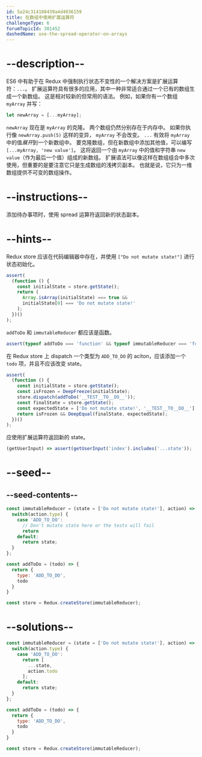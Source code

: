 ```yaml
---
id: 5a24c314108439a4d4036159
title: 在数组中使用扩展运算符
challengeType: 6
forumTopicId: 301452
dashedName: use-the-spread-operator-on-arrays
---
```


# --description--

ES6 中有助于在 Redux 中强制执行状态不变性的一个解决方案是扩展运算符：`...`。 扩展运算符具有很多的应用，其中一种非常适合通过一个已有的数组生成一个新数组。 这是相对较新的但常用的语法。 例如，如果你有一个数组 `myArray` 并写：

```js
let newArray = [...myArray];
```

`newArray` 现在是 `myArray` 的克隆。 两个数组仍然分别存在于内存中。 如果你执行像 `newArray.push(5)` 这样的变异， `myArray` 不会改变。 `...` 有效将 `myArray` 中的值*展开*到一个新数组中。 要克隆数组，但在新数组中添加其他值，可以编写 `[...myArray, 'new value']`。 这将返回一个由 `myArray` 中的值和字符串 `new value`（作为最后一个值）组成的新数组。 扩展语法可以像这样在数组组合中多次使用，但重要的是要注意它只是生成数组的浅拷贝副本。 也就是说，它只为一维数组提供不可变的数组操作。

# --instructions--

添加待办事项时，使用 spread 运算符返回新的状态副本。

# --hints--

Redux store 应该在代码编辑器中存在，并使用 `["Do not mutate state!"]` 进行状态初始化。

```js
assert(
  (function () {
    const initialState = store.getState();
    return (
      Array.isArray(initialState) === true &&
      initialState[0] === 'Do not mutate state!'
    );
  })()
);
```

`addToDo` 和 `immutableReducer` 都应该是函数。

```js
assert(typeof addToDo === 'function' && typeof immutableReducer === 'function');
```

在 Redux store 上 dispatch 一个类型为 `ADD_TO_DO` 的 aciton，应该添加一个 `todo` 项，并且不应该改变 state。

```js
assert(
  (function () {
    const initialState = store.getState();
    const isFrozen = DeepFreeze(initialState);
    store.dispatch(addToDo('__TEST__TO__DO__'));
    const finalState = store.getState();
    const expectedState = ['Do not mutate state!', '__TEST__TO__DO__'];
    return isFrozen && DeepEqual(finalState, expectedState);
  })()
);
```

应使用扩展运算符返回新的 state。

```js
(getUserInput) => assert(getUserInput('index').includes('...state'));
```

# --seed--

## --seed-contents--

```js
const immutableReducer = (state = ['Do not mutate state!'], action) => {
  switch(action.type) {
    case 'ADD_TO_DO':
      // Don't mutate state here or the tests will fail
      return
    default:
      return state;
  }
};

const addToDo = (todo) => {
  return {
    type: 'ADD_TO_DO',
    todo
  }
}

const store = Redux.createStore(immutableReducer);
```

# --solutions--

```js
const immutableReducer = (state = ['Do not mutate state!'], action) => {
  switch(action.type) {
    case 'ADD_TO_DO':
      return [
        ...state,
        action.todo
      ];
    default:
      return state;
  }
};

const addToDo = (todo) => {
  return {
    type: 'ADD_TO_DO',
    todo
  }
}

const store = Redux.createStore(immutableReducer);
```
